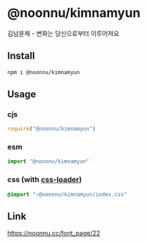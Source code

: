 # @noonnu/kimnamyun
김남윤체 - 변화는 당신으로부터 이루어져요

## Install
```sh
npm i @noonnu/kimnamyun
```
## Usage
### cjs
```js
require("@noonnu/kimnamyun")
```
### esm
```js
import "@noonnu/kimnamyun"
```
### css (with [css-loader](https://github.com/webpack-contrib/css-loader))
```css
@import "~@noonnu/kimnamyun/index.css"
```

## Link
https://noonnu.cc/font_page/22